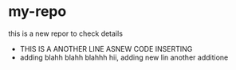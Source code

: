 # my-repo
this is a new repor to check details
* THIS IS A ANOTHER LINE ASNEW CODE INSERTING
* adding blahh blahh blahhh
hii, adding new lin
another additione
